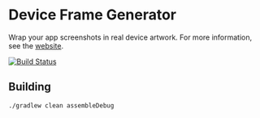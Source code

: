 Device Frame Generator
=======================

Wrap your app screenshots in real device artwork. For more information, see the [website](http://f2prateek.com/android-device-frame-generator).

[![Build Status](https://travis-ci.org/f2prateek/android-device-frame-generator.png)](https://travis-ci.org/f2prateek/android-device-frame-generator)

Building
---------
`./gradlew clean assembleDebug`